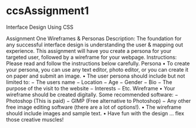 # ccsAssignment1
Interface Design Using CSS


Assignment One
Wireframes & Personas
Description:
The foundation for any successful interface design is understanding the user &
mapping out experience. This assignment will have you create a persona for
your targeted user, followed by a wireframe for your webpage.
Instructions:
Please read and follow the instructions below carefully.
Persona
• To create your persona, you can use any text editor, photo editor, or you
can create it on paper and submit an image.
• The user persona should include but not limited to:
− The users name
− Location
− Age
− Gender
− Bio
− The purpose of the visit to the website
− Interests
− Etc.
Wireframe
• Your wireframe should be created digitally. Some recommended
software:
− Photoshop (This is paid)
− GIMP (Free alternative to Photoshop)
− Any other free image editing software (there are a lot of options!).
• The wireframe should include images and sample text.
• Have fun with the design … flex those creative muscles!
